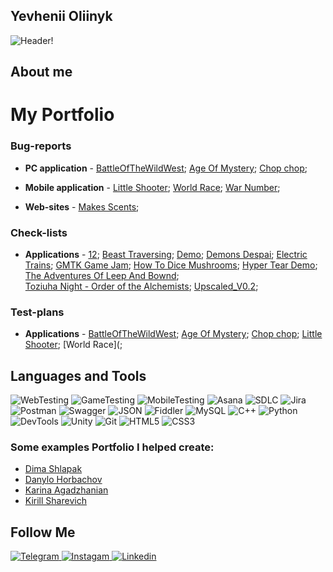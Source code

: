 ## Yevhenii Oliinyk
![Header](https://github.com/Zhenislav/Zhenislav/assets/86875785/1e2cc84a-e35b-420c-92bc-3ffd9bef8e27)!


## About me
> 




# My Portfolio 

### Bug-reports 

- **PC application** -
[BattleOfTheWildWest]();
[Age Of Mystery]();
[Chop chop]();

- **Mobile application** -
[Little Shooter]();
[World Race]();
[War Number]();

- **Web-sites** -
[Makes Scents]();

### Check-lists
- **Applications** -
[12]();
[Beast Traversing]();
[Demo]();
[Demons Despai]();
[Electric Trains]();
[GMTK Game Jam]();
[How To Dice Mushrooms]();
[Hyper Tear Demo]();
[The Adventures Of Leep And Bownd]();               
[Toziuha Night - Order of the Alchemists]();
[Upscaled_V0.2]();

### Test-plans 
- **Applications** -
[BattleOfTheWildWest]();
[Age Of Mystery]();
[Chop chop]();
[Little Shooter]();
[World Race](;


## Languages and Tools
![WebTesting](https://img.shields.io/badge/-WebTesting-556AC1?style=for-the-badge&logo=WebTesting&logoColor=556AC1)
![GameTesting](https://img.shields.io/badge/-GameTesting-FAB000?style=for-the-badge&logo=GameTesting&logoColor=FAB000)
![MobileTesting](https://img.shields.io/badge/-MobileTesting-4592C1?style=for-the-badge&logo=MobileTesting&logoColor=4592C1)
![Asana](https://img.shields.io/badge/-Asana-363639?style=for-the-badge&logo=Asana&logoColor=F06A6A)
![SDLC](https://img.shields.io/badge/-SDLC-A4BEF1?style=for-the-badge&logo=SDLC&logoColor=A4BEF1)
![Jira](https://img.shields.io/badge/-Jira-629FF6?style=for-the-badge&logo=Jira&logoColor=166BE0)
![Postman](https://img.shields.io/badge/-Postman-D7D0AD?style=for-the-badge&logo=Postman&logoColor=FB7C29)
![Swagger](https://img.shields.io/badge/-Swagger-173648?style=for-the-badge&logo=Swagger&logoColor=8BB600)
![JSON](https://img.shields.io/badge/-JSON-B2B2B2?style=for-the-badge&logo=JSON&logoColor=393939)
![Fiddler](https://img.shields.io/badge/-Fiddler-2B6D05?style=for-the-badge&logo=Fiddler&logoColor=2B6D05)
![MySQL](https://img.shields.io/badge/-MySQL-5181A2?style=for-the-badge&logo=MySQL&logoColor=00337E)
![C++](https://img.shields.io/badge/-C++-659AD2?style=for-the-badge&logo=C%2b%2b&logoColor=004482)
![Python](https://img.shields.io/badge/-Python-254A6B?style=for-the-badge&logo=Python&logoColor=FFE56A)
![DevTools](https://img.shields.io/badge/-DevTools-266EE4?style=for-the-badge&logo=DevTools&logoColor=266EE4)
![Unity](https://img.shields.io/badge/-Unity-757879?style=for-the-badge&logo=Unity&logoColor=000000)
![Git](https://img.shields.io/badge/-Git-181617?style=for-the-badge&logo=Git&logoColor=F0F0F0)
![HTML5](https://img.shields.io/badge/-HTML5-3A3B3D?style=for-the-badge&logo=HTML5&logoColor=64C18)
![CSS3](https://img.shields.io/badge/-CSS3-254ADC?style=for-the-badge&logo=CSS3&logoColor=2094EF)


### Some examples Portfolio I helped create:
- [Dima Shlapak](https://github.com/DimaShlapak9) 
- [Danylo Horbachov](https://github.com/GorDanil) 
- [Karina Agadzhanian](https://github.com/Karina23456787) 
- [Kirill Sharevich](https://github.com/Checamaro) 


## Follow Me
[ ![Telegram](https://img.shields.io/badge/-Telegram-30A5D8?style=for-the-badge&logo=Telegram&logoColor=F6F9FA) ](https://t.me/zhenislav)
[ ![Instagam](https://img.shields.io/badge/-Instagram-A601CD?style=for-the-badge&logo=Instagram&logoColor=D6A639) ]()
[ ![Linkedin](https://img.shields.io/badge/-Linkedin-0A66C2?style=for-the-badge&logo=Linkedin&logoColor=FFFFFF) ]()
